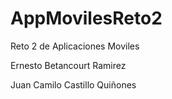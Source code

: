 # AppMovilesReto2
Reto 2 de Aplicaciones Moviles

Ernesto Betancourt Ramirez

Juan Camilo Castillo Quiñones
